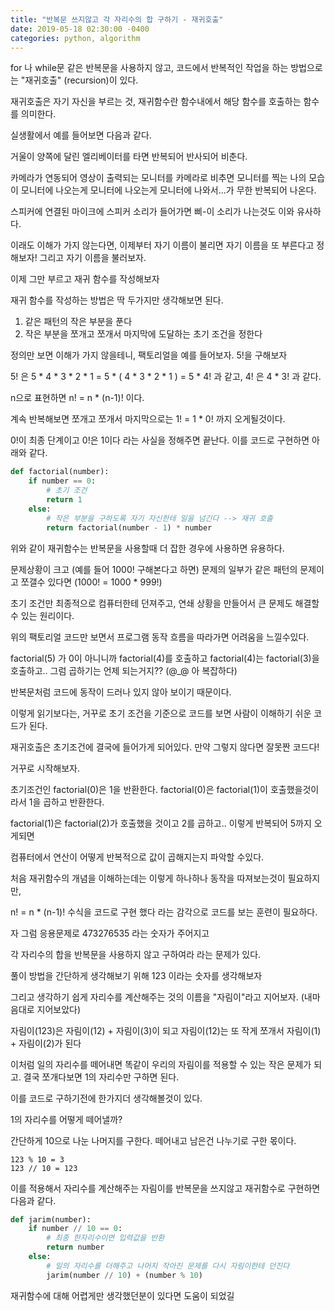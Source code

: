 ```yaml
---
title: "반복문 쓰지않고 각 자리수의 합 구하기 - 재귀호출"
date: 2019-05-18 02:30:00 -0400
categories: python, algorithm
---
```


for 나 while문 같은 반복문을 사용하지 않고, 코드에서 반복적인 작업을 하는 방법으로는 "재귀호출" (recursion)이 있다.

재귀호출은 자기 자신을 부르는 것, 재귀함수란 함수내에서 해당 함수를 호출하는 함수를 의미한다.

실생활에서 예를 들어보면 다음과 같다.

거울이 양쪽에 달린 엘리베이터를 타면 반복되어 반사되어 비춘다.

카메라가 연동되어 영상이 출력되는 모니터를 카메라로 비추면 모니터를 찍는 나의 모습이 모니터에 나오는게 모니터에 나오는게 모니터에 나와서...가 무한 반복되어 나온다.

스피커에 연결된 마이크에 스피커 소리가 들어가면 삐-이 소리가 나는것도 이와 유사하다.

이래도 이해가 가지 않는다면, 이제부터 자기 이름이 불리면 자기 이름을 또 부른다고 정해보자! 그리고 자기 이름을 불러보자.



이제 그만 부르고 재귀 함수를 작성해보자

재귀 함수를 작성하는 방법은 딱 두가지만 생각해보면 된다.

1. 같은 패턴의 작은 부분을 푼다 
2. 작은 부분을 쪼개고 쪼개서 마지막에 도달하는 초기 조건을 정한다


정의만 보면 이해가 가지 않을테니, 팩토리얼을 예를 들어보자. 5!을 구해보자

5! 은 5 * 4 * 3 * 2 * 1 =  5 * ( 4 * 3 * 2 * 1 ) = 5 * 4! 과 같고, 4! 은 4 * 3! 과 같다.

n으로 표현하면 n! = n * (n-1)! 이다.

계속 반복해보면 쪼개고 쪼개서 마지막으로는 1! = 1 * 0! 까지 오게될것이다.

0!이 최종 단계이고 0!은 1이다 라는 사실을 정해주면 끝난다. 이를 코드로 구현하면 아래와 같다.

```python
def factorial(number):
    if number == 0:
        # 초기 조건
        return 1
    else:
        # 작은 부분을 구하도록 자기 자신한테 일을 넘긴다 --> 재귀 호출
        return factorial(number - 1) * number
```

위와 같이 재귀함수는 반복문을 사용할때 더 잡한 경우에 사용하면 유용하다.

문제상황이 크고 (예를 들어 1000! 구해본다고 하면) 문제의 일부가 같은 패턴의 문제이고 쪼갤수 있다면 (1000! = 1000 * 999!)

초기 조건만 최종적으로 컴퓨터한테 던져주고, 연쇄 상황을 만들어서 큰 문제도 해결할 수 있는 원리이다.

위의 팩토리얼 코드만 보면서 프로그램 동작 흐름을 따라가면 어려움을 느낄수있다.

factorial(5) 가 0이 아니니까 factorial(4)를 호출하고 factorial(4)는 factorial(3)을 호출하고.. 그럼 곱하기는 언제 되는거지?? (@_@ 아 복잡하다)

반복문처럼 코드에 동작이 드러나 있지 않아 보이기 때문이다. 

이렇게 읽기보다는, 거꾸로 초기 조건을 기준으로 코드를 보면 사람이 이해하기 쉬운 코드가 된다.

재귀호출은 초기조건에 결국에 들어가게 되어있다. 만약 그렇지 않다면 잘못짠 코드다!

거꾸로 시작해보자.

초기조건인 factorial(0)은 1을 반환한다.  factorial(0)은 factorial(1)이 호출했을것이라서 1을 곱하고 반환한다. 

factorial(1)은 factorial(2)가 호출했을 것이고 2를 곱하고.. 이렇게 반복되어 5까지 오게되면 

컴퓨터에서 연산이 어떻게 반복적으로 값이 곱해지는지 파악할 수있다.

처음 재귀함수의 개념을 이해하는데는 이렇게 하나하나 동작을 따져보는것이 필요하지만, 

n! = n * (n-1)! 수식을 코드로 구현 했다 라는 감각으로 코드를 보는 훈련이 필요하다.


자 그럼 응용문제로 473276535 라는 숫자가 주어지고

각 자리수의 합을 반복문을 사용하지 않고 구하여라 라는 문제가 있다.

풀이 방법을 간단하게 생각해보기 위해 123 이라는 숫자를 생각해보자

그리고 생각하기 쉽게 자리수를 계산해주는 것의 이름을 "자림이"라고 지어보자. (내마음대로 지어보았다)

자림이(123)은 자림이(12) + 자림이(3)이 되고 자림이(12)는 또 작게 쪼개서 자림이(1) + 자림이(2)가 된다

이처럼 일의 자리수를 떼어내면 똑같이 우리의 자림이를 적용할 수 있는 작은 문제가 되고. 결국 쪼개다보면 1의 자리수만 구하면 된다.

이를 코드로 구하기전에 한가지더 생각해볼것이 있다.

1의 자리수를 어떻게 떼어낼까?

간단하게 10으로 나눈 나머지를 구한다. 떼어내고 남은건 나누기로 구한 몫이다. 

```
123 % 10 = 3
123 // 10 = 123
```

이를 적용해서 자리수를 계산해주는 자림이를 반복문을 쓰지않고 재귀함수로 구현하면 다음과 같다.

```python
def jarim(number):
    if number // 10 == 0:
        # 최종 한자리수이면 입력값을 반환
        return number
    else:
        # 일의 자리수를 더해주고 나머지 작아진 문제를 다시 자림이한테 던진다
        jarim(number // 10) + (number % 10)
```

재귀함수에 대해 어렵게만 생각했던분이 있다면 도움이 되었길 


